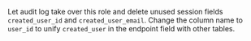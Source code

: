 Let audit log take over this role and delete unused session fields `created_user_id` and `created_user_email`.
Change the column name to `user_id` to unify `created_user` in the endpoint field with other tables.
